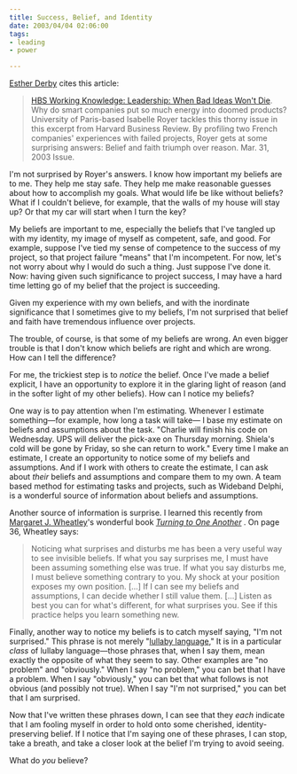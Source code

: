 ```yaml
--- 
title: Success, Belief, and Identity
date: 2003/04/04 02:06:00
tags: 
- leading
- power

---
```


<p>
<a href="http://www.estherderby.com/weblog/archive_04_01_archive.html#200090601">Esther Derby</a> cites this article: </p>
<blockquote>
<p>
<a href="http://hbswk.hbs.edu/pubitem.jhtml?id=3390&amp;t=leadership">HBS Working Knowledge: Leadership: When Bad Ideas Won't Die</a>. Why do smart companies put so much energy into doomed products? University of Paris-based Isabelle Royer tackles this thorny issue in this excerpt from Harvard Business Review. By profiling two French companies' experiences with failed projects, Royer gets at some surprising answers: Belief and faith triumph over reason. Mar. 31, 2003 Issue. </p>
</blockquote>
<p> I'm not surprised by Royer's answers. I know how important my beliefs are to me. They help me stay safe. They help me make reasonable guesses about how to accomplish my goals. What would life be like without beliefs? What if I couldn't believe, for example, that the walls of my house will stay up? Or that my car will start when I turn the key? </p>
<p> My beliefs are important to me, especially the beliefs that I've tangled up with my identity, my image of myself as competent, safe, and good. For example, suppose I've tied my sense of competence to the success of my project, so that project failure "means" that I'm incompetent. For now, let's not worry about why I would do such a thing. Just suppose I've done it. Now: having given such significance to project success, I may have a hard time letting go of my belief that the project is succeeding. </p>
<p> Given my experience with my own beliefs, and with the inordinate significance that I sometimes give to my beliefs, I'm not surprised that belief and faith have tremendous influence over projects. </p>
<p> The trouble, of course, is that some of my beliefs are wrong. An even bigger trouble is that I don't know which beliefs are right and which are wrong. How can I tell the difference? </p>
<p> For me, the trickiest step is to <em>notice</em> the belief. Once I've made a belief explicit, I have an opportunity to explore it in the glaring light of reason (and in the softer light of my other beliefs). How can I notice my beliefs? </p>
<p> One way is to pay attention when I'm estimating. Whenever I estimate something—for example, how long a task will take— I base my estimate on beliefs and assumptions about the task. "Charlie will finish his code on Wednesday. UPS will deliver the pick-axe on Thursday morning. Shiela's cold will be gone by Friday, so she can return to work." Every time I make an estimate, I create an opportunity to notice some of my beliefs and assumptions. And if I work with others to create the estimate, I can ask about <em>their</em> beliefs and assumptions and compare them to my own. A team based method for estimating tasks and projects, such as Wideband Delphi, is a wonderful source of information about beliefs and assumptions. </p>
<p> Another source of information is surprise. I learned this recently from <a href="http://www.margaretwheatley.com/">Margaret J. Wheatley</a>'s wonderful book  <em>
<a href="http://www.amazon.com/exec/obidos/ASIN/1576751457/dalehemer-20">Turning to One Another</a>
</em>.  On page 36, Wheatley says: </p>
<blockquote>
<p> Noticing what surprises and disturbs me has been a very useful way to see invisible beliefs. If what you say surprises me, I must have been assuming something else was true. If what you say disturbs me, I must believe something contrary to you. My shock at your position exposes my own position. [...] If I can see my beliefs and assumptions, I can decide whether I still value them. [...] Listen as best you can for what's different, for what surprises you. See if this practice helps you learn something new. </p>
</blockquote>
<p> Finally, another way to notice my beliefs is to catch myself saying, "I'm not surprised." This phrase is not merely "<a href="http://www.cpuniverse.com/newsite/archives/2000/aug/bigpic.html">lullaby language</a>," It is in a particular <em>class</em> of lullaby language—those phrases that, when I say them, mean exactly the opposite of what they seem to say. Other examples are "no problem" and "obviously." When I say "no problem," you can bet that I have a problem. When I say "obviously," you can bet that what follows is not obvious (and possibly not true). When I say "I'm not surprised," you can bet that I am surprised. </p>
<p> Now that I've written these phrases down, I can see that they <em>each</em> indicate that I am fooling myself in order to hold onto some cherished, identity-preserving belief. If I notice that I'm saying one of these phrases, I can stop, take a breath, and take a closer look at the belief I'm trying to avoid seeing. </p>
<p> What do <em>you</em> believe? </p>
